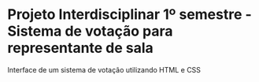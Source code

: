 # Projeto Interdisciplinar 1º semestre - Sistema de votação para representante de sala

Interface de um sistema de votação utilizando HTML e CSS
